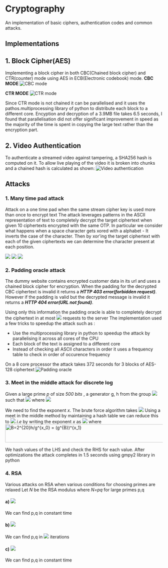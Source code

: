 # Cryptography
An implementation of basic ciphers, authentication codes and common attacks.

## Implementations
## 1. Block Cipher(AES)
Implementing a block cipher in both CBC(Chained block cipher) and CTR(counter) mode using AES in ECB(Electronic codebook) mode.
**CBC MODE**
![CBC mode](https://upload.wikimedia.org/wikipedia/commons/thumb/8/80/CBC_encryption.svg/601px-CBC_encryption.svg.png)

**CTR MODE**
![CTR mode](https://upload.wikimedia.org/wikipedia/commons/thumb/4/4d/CTR_encryption_2.svg/601px-CTR_encryption_2.svg.png)

Since CTR mode is not chained it can be parallelised and it uses the pathos.multiprocessing library of python to distribute each block to a different core.
Encyption and decryption of a 3.9MB file takes 6.5 seconds, I found that parallelisation did not offer significant improvement in speed as the majority of the time is spent in copying the large text rather than the encryption part.

## 2. Video Authentication
To authenticate a streamed video against tampering, a SHA256 hash is computed on it. To allow live playing of the video it is broken into chunks and a chained hash is calculated as shown:
![Video authentication](https://d3c33hcgiwev3.cloudfront.net/imageAssetProxy.v1/ueCUoSdTEeWpFArPV6NvgQ_90610d1864b116c0992e91c144f9c056_Screen-Shot-2015-07-10-at-3.33.04-PM.png?expiry=1589155200000&hmac=6DBLEfDV8igh_VRS3F6oA-RbPxswCh1w05UhutlXqRg)

## Attacks
### 1. Many time pad attack

Attack on a one time pad when the same stream cipher key is used more than once to encrypt text
The attack leverages patterns in the ASCII representation of text to completely decrypt the target ciphertext when given 10 ciphertexts encrypted with the same OTP.
In particular we consider what happens when a space character gets xored with a alphabet - It inverts the case of the character.
Then by xor'ing the target ciphertext with each of the given ciphertexts we can determine the character present at each position.
  
  <img src="https://render.githubusercontent.com/render/math?math=c_1=k \oplus m_1">
  <img src="https://render.githubusercontent.com/render/math?math=c_2=k \oplus m_2">
  <img src="https://render.githubusercontent.com/render/math?math=c_1 \oplus c_2 = m_1 \oplus m_2">
  
### 2. Padding oracle attack
The dummy website contains encrypted customer data in its url and uses a chained block cipher for encryption.
When the padding for the decrypted CBC ciphertext is invalid it returns a _**HTTP 403 error(forbidden request)**_.
However if the padding is valid but the decrypted message is invalid it returns a _**HTTP 404 error(URL not found)**_.

Using only this information the padding oracle is able to completely decrypt the ciphertext in at most <img src="https://render.githubusercontent.com/render/math?math=256 * |m|"> requests to the server
The implementation used a few tricks to speedup the attack such as :

- Use the multiprocessing library in python to speedup the attack by parallelising it across all cores of the CPU
- Each block of the text is assigned to a different core
- Instead of checking all ASCII characters in order it uses a frequency table to check in order of occurence frequency

On a 8 core processor the attack takes 372 seconds for 3 blocks of AES-128 ciphertext
![Padding oracle](https://tlseminar.github.io/images/paddingoracle/last-word.png)


### 3. Meet in the middle attack for discrete log
Given a large prime _p_ of size _500 bits_ , a generator g, h from the group  <img src="https://render.githubusercontent.com/render/math?math=\mathbb{Z}^{*}_{p}"> such that <img src="https://render.githubusercontent.com/render/math?math=h=g^{x}"> where <img src="https://render.githubusercontent.com/render/math?math=1<\leqslantx\leqslant2^{40}">

We need to find the exponent _x_. The brute force algorithm takes <img src="https://render.githubusercontent.com/render/math?math=O(exp(n))">
Using a meet in the middle method by maintaining a hash table we can reduce this to <img src="https://render.githubusercontent.com/render/math?math=O(exp(\sqrt{n}))">
_i.e_ by writing the exponent _x_ as   <img src="https://render.githubusercontent.com/render/math?math=x=Bx_{0}+x_{1}"> where <img src="http://www.sciweavers.org/tex2img.php?eq=B%3D2%5E%7B20%7D%0A%0Ah%2Fg%5E%7Bx_0%7D%20%3D%20%28g%5E%7BB%7D%29%5E%7Bx_1%7D&bc=White&fc=Black&im=jpg&fs=12&ff=arev&edit=0" align="center" border="0" alt="B=2^{20}h/g^{x_0} = (g^{B})^{x_1}" width="518" height="58" />

We hash values of the LHS and check the RHS for each value.
After optimizations the attack completes in 1.5 seconds using gmpy2 library in python

### 4. RSA

Various attacks on RSA when various conditions for choosing primes are relaxed
Let _N_ be the RSA modulus where _N=pq_ for large primes p,q
#### a) <img src="https://render.githubusercontent.com/render/math?math=|p-q|\leqslant 2N^{1/4}">
We can find p,q in constant time
#### b) <img src="https://render.githubusercontent.com/render/math?math=|p-q|\leqslant 2^{11} N^{1/4}">
We can find p,q in <img src="https://render.githubusercontent.com/render/math?math=|p-q|\leqslant 2^{20}"> iterations
#### c) <img src="https://render.githubusercontent.com/render/math?math=|3p-2q|\leqslant N^{1/4}">
We can find p,q in constant time
